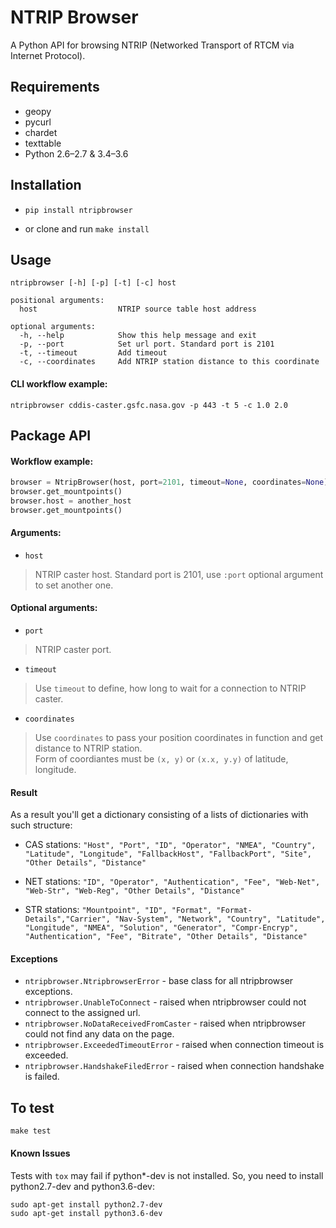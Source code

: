 # NTRIP Browser

A Python API for browsing NTRIP (Networked Transport of RTCM via Internet Protocol).

## Requirements
 - geopy
 - pycurl
 - chardet
 - texttable
 - Python 2.6–2.7 & 3.4–3.6

## Installation

 - `pip install ntripbrowser`

 -  or clone and run `make install`

## Usage 

```
ntripbrowser [-h] [-p] [-t] [-c] host

positional arguments:  
  host                  NTRIP source table host address

optional arguments:  
  -h, --help            Show this help message and exit  
  -p, --port            Set url port. Standard port is 2101  
  -t, --timeout         Add timeout  
  -c, --coordinates     Add NTRIP station distance to this coordinate
 ```

#### CLI workflow example:

    ntripbrowser cddis-caster.gsfc.nasa.gov -p 443 -t 5 -c 1.0 2.0

## Package API
#### Workflow example:

```python
browser = NtripBrowser(host, port=2101, timeout=None, coordinates=None)
browser.get_mountpoints()
browser.host = another_host
browser.get_mountpoints()
```

#### Arguments:

 - `host`

> NTRIP caster host.
> Standard port is 2101, use `:port` optional argument to set another one.

#### Optional arguments:

 - `port`

> NTRIP caster port.

 - `timeout`    
 
> Use `timeout` to define, how long to wait for a connection to NTRIP caster.
 - `coordinates`
 
> Use `coordinates` to pass your position coordinates in function and get distance to NTRIP station.    
> Form of coordiantes must be `(x, y)` or `(x.x, y.y)` of latitude, longitude.

#### Result

As a result you'll get a dictionary consisting of a lists of dictionaries with such structure:

- CAS stations: `"Host", "Port", "ID", "Operator", "NMEA", "Country", "Latitude", "Longitude", "FallbackHost", "FallbackPort", "Site", "Other Details", "Distance"` 

- NET stations: `"ID", "Operator", "Authentication", "Fee", "Web-Net", "Web-Str", "Web-Reg", "Other Details", "Distance"`    

- STR stations: `"Mountpoint", "ID", "Format", "Format-Details","Carrier", "Nav-System", "Network", "Country", "Latitude", "Longitude", "NMEA", "Solution", "Generator", "Compr-Encryp", "Authentication", "Fee", "Bitrate", "Other Details", "Distance"`

#### Exceptions

 - `ntripbrowser.NtripbrowserError` - base class for all ntripbrowser exceptions.
 - `ntripbrowser.UnableToConnect` - raised when ntripbrowser could not connect to the assigned url.
 - `ntripbrowser.NoDataReceivedFromCaster` - raised when ntripbrowser could not find any data on the page.
 - `ntripbrowser.ExceededTimeoutError` - raised when connection timeout is exceeded.
 - `ntripbrowser.HandshakeFiledError` - raised when connection handshake is failed.

## To test

    make test

#### Known Issues
Tests with `tox` may fail if python*-dev is not installed.
So, you need to install python2.7-dev and python3.6-dev:

    sudo apt-get install python2.7-dev
    sudo apt-get install python3.6-dev


